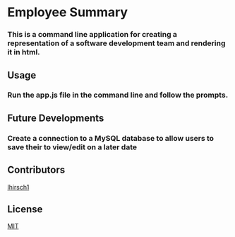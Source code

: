 # Employee Summary

### This is a command line application for creating a representation of a software development team and rendering it in html.

## Usage

### Run the app.js file in the command line and follow the prompts.

## Future Developments

### Create a connection to a MySQL database to allow users to save their to view/edit on a later date

## Contributors 
[lhirsch1](https://github.com/lhirsch1/)

## License
[MIT](https://choosealicense.com/licenses/mit/)